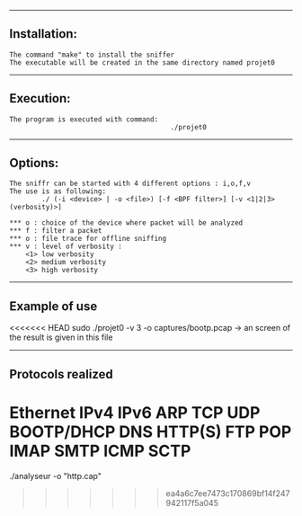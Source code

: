 
-------------
Installation:
-------------
	The command "make" to install the sniffer
	The executable will be created in the same directory named projet0

------------
Execution:
------------
	The program is executed with command:
											./projet0

------------
Options:
------------
	The sniffr can be started with 4 different options : i,o,f,v
	The use is as following:
			./ (-i <device> | -o <file>) [-f <BPF filter>] [-v <1|2|3>(verbosity)>]

	*** o : choice of the device where packet will be analyzed
	*** f : filter a packet
	*** o : file trace for offline sniffing
	*** v : level of verbosity :
		<1> low verbosity
		<2> medium verbosity
		<3> high verbosity

----------------------
Example of use
----------------------
<<<<<<< HEAD
sudo ./projet0 -v 3 -o captures/bootp.pcap
-> an screen of the result is given in this file

----------------------
Protocols realized
----------------------
Ethernet
IPv4
IPv6
ARP
TCP
UDP
BOOTP/DHCP
DNS
HTTP(S)
FTP
POP
IMAP
SMTP
ICMP
SCTP
=======
./analyseur -o "http.cap"


>>>>>>> ea4a6c7ee7473c170869bf14f247942117f5a045
